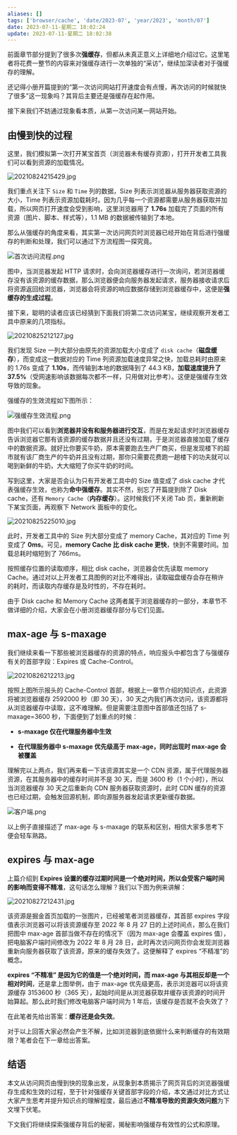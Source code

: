 ```yaml
---
aliases: []
tags: ['browser/cache', 'date/2023-07', 'year/2023', 'month/07']
date: 2023-07-11-星期二 18:02:24
update: 2023-07-11-星期二 18:02:38
---
```


前面章节部分提到了很多次**强缓存**，但都从未真正意义上详细地介绍过它。这里笔者将花费一整节的内容来对强缓存进行一次单独的“采访”，继续加深读者对于强缓存的理解。

还记得小册开篇提到的“第一次访问网站打开速度会有点慢，再次访问的时候就快了很多”这一现象吗？其背后主要还是强缓存在起作用。

接下来我们不妨通过现象看本质，从第一次访问某一网站开始。

## 由慢到快的过程

这里，我们模拟第一次打开某宝首页（浏览器未有缓存资源），打开开发者工具我们可以看到资源的加载情况。

![20210824215429.jpg](_attachment/img/d29c94479d0a85c6ada04e761a2bc970_MD5.png)

我们重点关注下 `Size` 和 `Time` 列的数据，Size 列表示浏览器从服务器获取资源的大小，Time 列表示资源加载耗时。因为几乎每一个资源都需要从服务器获取并加载，所以网页打开速度会受到影响，这里浏览器用了 **1.76s** 加载完了页面的所有资源（图片、脚本、样式等），1.1 MB 的数据被传输到了本地。

那么从强缓存的角度来看，其实第一次访问网页时浏览器已经开始在背后进行强缓存的判断和处理，我们可以通过下方流程图一探究竟。

![首次访问流程.png](_attachment/img/39db238bfac802eb0b2f5de3c3443ccd_MD5.png)

图中，当浏览器发起 HTTP 请求时，会向浏览器缓存进行一次询问，若浏览器缓存没有该资源的缓存数据，那么浏览器便会向服务器发起请求，服务器接收请求后将资源返回给浏览器，浏览器会将资源的响应数据存储到浏览器缓存中，这便是**强缓存的生成过程**。

接下来，聪明的读者应该已经猜到下面我们将第二次访问某宝，继续观察开发者工具中原来的几项指标。

![20210825212127.jpg](_attachment/img/44631e074e31d81ceb7ffff898d095e2_MD5.png)

我们发现 Size 一列大部分由原先的资源加载大小变成了 `disk cache`（**磁盘缓存**），而变成这一数据对应的 Time 列资源加载速度异常之快，加载总耗时由原来的 1.76s 变成了 **1.10s**，而传输到本地的数据降到了 44.3 KB，**加载速度提升了 37.5%**（受网速影响该数据每次都不一样，只用做对比参考）。这便是强缓存生效导致的现象。

强缓存的生效流程如下图所示：

![强缓存生效流程.png](_attachment/img/3ef6738c5717bc6ac83e4f599e1679dc_MD5.png)

图中我们可以看到**浏览器并没有和服务器进行交互**，而是在发起请求时浏览器缓存告诉浏览器它那有该资源的缓存数据并且还没有过期，于是浏览器直接加载了缓存中的数据资源。就好比你要买牛奶，原本需要跑去生产厂商买，但是发现楼下的超市就有该厂商生产的牛奶并且没有过期，那你只需要花费跑一趟楼下的功夫就可以喝到新鲜的牛奶，大大缩短了你买牛奶的时间。

写到这里，大家是否会认为只有开发者工具中的 Size 值变成了 disk cache 才代表强缓存生效，也称为**命中强缓存**。其实不然，别忘了开篇提到除了 Disk cache，还有 `Memory Cache`（**内存缓存**）。这时候我们不关闭 Tab 页，重新刷新下某宝页面，再观察下 Network 面板中的变化。

![20210825225010.jpg](_attachment/img/95b67a5f32d8b7147ddaa31e2c5eff47_MD5.png)

此时，开发者工具中的 Size 列大部分变成了 memory Cache，其对应的 Time 列变成了 **0ms**。可见，**memory Cache 比 disk cache 更快**，快到不需要时间。加载总耗时缩短到了 766ms。

按照缓存位置的读取顺序，相比 disk cache，浏览器会优先读取 memory Cache。通过对以上开发者工具图例的对比不难得出，读取磁盘缓存会存在稍许的耗时，而读取内存缓存是及时性的，不存在耗时。

由于 Disk cache 和 Memory Cache 这两者属于浏览器缓存的一部分，本章节不做详细的介绍，大家会在小册浏览器缓存部分与它们见面。

## max-age 与 s-maxage

我们继续来看一下那些被浏览器缓存的资源的特点，响应报头中都包含了与强缓存有关的首部字段：Expires 或 Cache-Control。

![20210826212213.jpg](_attachment/img/8cae8324bda56df97262537cf3c3642c_MD5.png)

按照上图所示报头的 Cache-Control 首部，根据上一章节介绍的知识点，此资源将被浏览器缓存 2592000 秒（即 30 天），30 天之内我们再次访问，该资源都将从浏览器缓存中读取，这不难理解。但是需要注意图中首部值还包括了 s-maxage=3600 秒，下面便到了划重点的时候：

- **s-maxage 仅在代理服务器中生效**

- **在代理服务器中 s-maxage 优先级高于 max-age，同时出现时 max-age 会被覆盖**

理解完以上两点，我们再来看一下该资源其实是一个 CDN 资源，属于代理服务器资源，在其服务器中的缓存时间并不是 30 天，而是 3600 秒（1 个小时），所以当浏览器缓存 30 天之后重新向 CDN 服务器获取资源时，此时 CDN 缓存的资源也已经过期，会触发回源机制，即向源服务器发起请求更新缓存数据。

![客户端.png](_attachment/img/57f0b612ed7116c8b7c30dbcd8e07da3_MD5.png)

以上例子直接描述了 max-age 与 s-maxage 的联系和区别，相信大家多思考下便会轻车熟路。

## expires 与 max-age

上篇介绍到 **Expires 设置的缓存过期时间是一个绝对时间，所以会受客户端时间的影响而变得不精准**，这句话怎么理解？我们以下图为例来讲解：

![20210827212431.jpg](_attachment/img/5ee026f6d5e976221b8be3e37e128321_MD5.png)

该资源是掘金首页加载的一张图片，已经被笔者浏览器缓存，其首部 expires 字段值表示浏览器可以将该资源缓存至 2022 年 8 月 27 日的上述时间点，那么在我们把图中 max-age 首部当做不存在的情况下（因为 max-age 会覆盖 expires 值），把电脑客户端时间修改为 2022 年 8 月 28 日，此时再次访问网页你会发现浏览器重新向服务器获取了该资源，原来的缓存失效了。这便解释了 expires “不精准”的概念。

**expires “不精准” 是因为它的值是一个绝对时间，而 max-age 与其相反却是一个相对时间**，还是拿上图举例，由于 max-age 优先级更高，表示浏览器可以将该资源缓存 3153600 秒（365 天），起始时间是从浏览器获取并缓存该资源的时间开始算起。那么此时我们修改电脑客户端时间为 1 年后，该缓存是否就不会失效了？

在此笔者先给出答案：**缓存还是会失效**。

对于以上回答大家必然会产生不解，比如浏览器到底依据什么来判断缓存的有效期限？笔者会在下一章给出答案。

## 结语

本文从访问网页由慢到快的现象出发，从现象到本质揭示了网页背后的浏览器强缓存生成和生效的过程，至于针对强缓存关键首部字段的介绍，本文通过对比方式让大家产生思考并提升知识点的理解程度，最后通过**不精准导致的资源失效问题**为下文埋下伏笔。

下文我们将继续探索强缓存背后的秘密，揭秘影响强缓存有效性的公式和原理。
